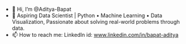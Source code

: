 - 👋 Hi, I’m @Aditya-Bapat
- 🚀 Aspiring Data Scientist | Python • Machine Learning • Data Visualization, Passionate about solving real-world problems through data.
- 📫 How to reach me: LinkedIn id: www.linkedin.com/in/bapat-aditya

<!---
Aditya-Bapat/Aditya-Bapat is a ✨ special ✨ repository because its `README.md` (this file) appears on your GitHub profile.
You can click the Preview link to take a look at your changes.
--->
